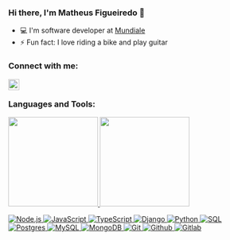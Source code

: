 ### Hi there, I'm Matheus Figueiredo 👋

- 💻 I'm software developer at [Mundiale](https://www.linkedin.com/company/mundiale/mycompany/)
- ⚡ Fun fact: I love riding a bike and play guitar

### Connect with me:

[<img align="left" alt="Matheus | LinkedIn" width="22px" src="https://cdn.jsdelivr.net/npm/simple-icons@v3/icons/linkedin.svg" />](https://www.linkedin.com/in/matheus-figueiredo-6117b9192/)

<br />

### Languages and Tools:

<div>
  <a href="https://github.com/matheusF23">
  <img height="180em" src="https://github-readme-stats.vercel.app/api?username=matheusF23&show_icons=true&theme=github_dark&include_all_commits=true&count_private=true">
  <img height="180em" src="https://github-readme-stats.vercel.app/api/top-langs/?username=matheusF23&layout=compact&langs_count=8&theme=github_dark">
</div>

  
![Node.js](https://img.shields.io/badge/-Node.js-333333?style=flat&logo=node.js)
![JavaScript](https://img.shields.io/badge/-JavaScript-333333?style=flat&logo=javascript)
![TypeScript](https://img.shields.io/badge/-TypeScript-333333?style=flat&logo=typescript)
![Django](https://img.shields.io/badge/-Django-333333?style=flat&logo=django)
![Python](https://img.shields.io/badge/-Python-333333?style=flat&logo=python)
![SQL](https://img.shields.io/badge/-Sql-333333?style=flat&logo=sql)
![Postgres](https://img.shields.io/badge/-Postgres-333333?style=flat&logo=postgres)
![MySQL](https://img.shields.io/badge/-MySQL-333333?style=flat&logo=mysql)
![MongoDB](https://img.shields.io/badge/-MongoDB-333333?style=flat&logo=mongodb)
![Git](https://img.shields.io/badge/-Git-333333?style=flat&logo=git)
![Github](https://img.shields.io/badge/-Github-333333?style=flat&logo=github)
![Gitlab](https://img.shields.io/badge/-Gitlab-333333?style=flat&logo=gitlab)

<br />
<br />

